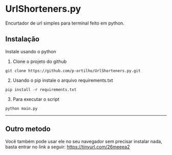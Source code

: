 # UrlShorteners.py

Encurtador de url simples para terminal feito em python.

## Instalação

Instale usando o python

1. Clone o projeto do github

```
git clone https://github.com/p-ortilho/UrlShorteners.py.git
```

2. Usando o pip instale o arquivo requirements.txt

```
pip install -r requirements.txt
```

3. Para executar o script

```
python main.py
```

---

## Outro metodo

Você também pode usar ele no seu navegador sem precisar instalar nada, basta entrar no link a seguir: https://tinyurl.com/26meeea2
